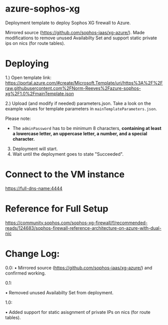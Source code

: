 # azure-sophos-xg
Deployment template to deploy Sophos XG firewall to Azure.

Mirrored source (https://github.com/sophos-iaas/xg-azure/). Made modifications to remove unused Availabilty Set and support static private ips on nics (for route tables).

Deploying
=========

1.) Open template link: https://portal.azure.com/#create/Microsoft.Template/uri/https%3A%2F%2Fraw.githubusercontent.com%2FNorm-Reeves%2Fazure-sophos-xg%2F1.0%2FmainTemplate.json

2.) Upload (and modify if needed) parameters.json. Take a look on the example values for template parameters in `mainTemplateParameters.json`.

Please note:
* The `adminPassword` has to be minimum 8 characters, **containing at least a lowercase letter, an uppercase letter, a number, and a special character.**

3) Deployment will start.
4) Wait until the deployment goes to state "Succeeded".

Connect to the VM instance
==========================
[https://full-dns-name:4444](https://full-dns-name:4444)


Reference for Full Setup
============
https://community.sophos.com/sophos-xg-firewall/f/recommended-reads/124683/sophos-firewall-reference-architecture-on-azure-with-dual-nic


Change Log:
============
0.0:
  • Mirrored source (https://github.com/sophos-iaas/xg-azure/) and confirmed working.
  
0.1:

  • Removed unused Availabilty Set from deployment.

1.0:

  • Added support for static asisgnment of private IPs on nics (for route tables).
